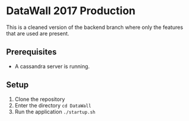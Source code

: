 # DataWall 2017 Production

This is a cleaned version of the backend branch where only the features that are used are present.

## Prerequisites

- A cassandra server is running.

## Setup

1. Clone the repository
1. Enter the directory `cd DataWall`
1. Run the application ```./startup.sh```

